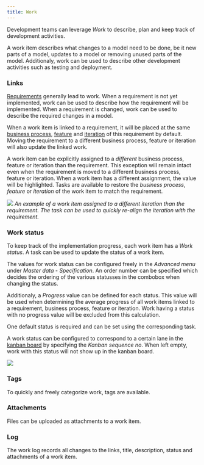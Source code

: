 ```yaml
---
title: Work
---
```


Development teams can leverage *Work* to describe, plan and keep track of development activities.

A work item describes what changes to a model need to be done, be it new parts of a model, updates to a model or removing unused parts of the model. Additionaly, work can be used to describe other development activities such as testing and deployment.

### Links

[Requirements](requirements) generally lead to work. When a requirement is not yet implemented, work can be used to describe how the requirement will be implemented. When a requirement is changed, work can be used to describe the required changes in a model.

When a work item is linked to a requirement, it will be placed at the same [business process](business_processes), [feature](features) and [iteration](iterations) of this requirement by default. Moving the requirement to a different business process, feature or iteration will also update the linked work.

A work item can be explicitly assigned to a _different_ business process, feature or iteration than the requirement. This exception will remain intact even when the requirement is moved to a different business process, feature or iteration. When a work item has a different assignment, the value will be highlighted. Tasks are available to restore the *business process*, *feature* or *iteration* of the work item to match the requirement.

![](assets/sf/work-iteration-link.png)
*An example of a work item assigned to a different iteration than the requirement. The task can be used to quickly re-align the iteration with the requirement.*

### Work status

To keep track of the implementation progress, each work item has a *Work status*. A task can be used to update the status of a work item.

The values for work status can be configured freely in the *Advanced menu* under *Master data* - *Specification*. An order number can be specified which decides the ordering of the various statusses in the combobox when changing the status.

Additionaly, a *Progress* value can be defined for each status. This value will be used when determining the average progress of all work items linked to a requirement, business process, feature or iteration. Work having a status with no progress value will be excluded from this calculation.

One default status is required and can be set using the corresponding task.

A work status can be configured to correspond to a certain lane in the [kanban board](kanban_board) by specifying the *Kanban sequence no*. When left empty, work with this status will not show up in the kanban board.

![](assets/sf/work-status.png)

### Tags

To quickly and freely categorize work, tags are available.

### Attachments

Files can be uploaded as attachments to a work item.

### Log

The work log records all changes to the links, title, description, status and attachments of a work item.